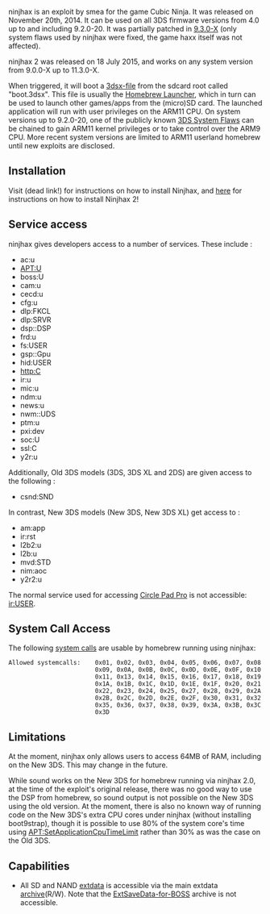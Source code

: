 ninjhax is an exploit by smea for the game Cubic Ninja. It was released
on November 20th, 2014. It can be used on all 3DS firmware versions from
4.0 up to and including 9.2.0-20. It was partially patched in
[9.3.0-X](9.3.0-21 "wikilink") (only system flaws used by ninjhax were
fixed, the game haxx itself was not affected).

ninjhax 2 was released on 18 July 2015, and works on any system version
from 9.0.0-X up to 11.3.0-X.

When triggered, it will boot a [3dsx-file](3DSX_Format "wikilink") from
the sdcard root called "boot.3dsx". This file is usually the [Homebrew
Launcher](Homebrew_Launcher "wikilink"), which in turn can be used to
launch other games/apps from the (micro)SD card. The launched
application will run with user privileges on the ARM11 CPU. On system
versions up to 9.2.0-20, one of the publicly known [3DS System
Flaws](3DS_System_Flaws "wikilink") can be chained to gain ARM11 kernel
privileges or to take control over the ARM9 CPU. More recent system
versions are limited to ARM11 userland homebrew until new exploits are
disclosed.

## Installation

Visit (dead link!) for instructions on how to install Ninjhax, and
[here](http://smealum.github.io/ninjhax2/) for instructions on how to
install Ninjhax 2!

## Service access

ninjhax gives developers access to a number of services. These include :

- ac:u
- <APT:U>
- boss:U
- cam:u
- cecd:u
- cfg:u
- dlp:FKCL
- dlp:SRVR
- dsp::DSP
- frd:u
- fs:USER
- gsp::Gpu
- hid:USER
- <http:C>
- ir:u
- mic:u
- ndm:u
- news:u
- nwm::UDS
- ptm:u
- pxi:dev
- soc:U
- ssl:C
- y2r:u

Additionally, Old 3DS models (3DS, 3DS XL and 2DS) are given access to
the following :

- csnd:SND

In contrast, New 3DS models (New 3DS, New 3DS XL) get access to :

- am:app
- ir:rst
- l2b2:u
- l2b:u
- mvd:STD
- nim:aoc
- y2r2:u

The normal service used for accessing [Circle Pad
Pro](Circle_Pad_Pro "wikilink") is not accessible:
[ir:USER](IR_Services "wikilink").

## System Call Access

The following [system calls](SVC "wikilink") are usable by homebrew
running using ninjhax:

`Allowed systemcalls:    0x01, 0x02, 0x03, 0x04, 0x05, 0x06, 0x07, 0x08`
`                        0x09, 0x0A, 0x0B, 0x0C, 0x0D, 0x0E, 0x0F, 0x10`
`                        0x11, 0x13, 0x14, 0x15, 0x16, 0x17, 0x18, 0x19`
`                        0x1A, 0x1B, 0x1C, 0x1D, 0x1E, 0x1F, 0x20, 0x21`
`                        0x22, 0x23, 0x24, 0x25, 0x27, 0x28, 0x29, 0x2A`
`                        0x2B, 0x2C, 0x2D, 0x2E, 0x2F, 0x30, 0x31, 0x32`
`                        0x35, 0x36, 0x37, 0x38, 0x39, 0x3A, 0x3B, 0x3C`
`                        0x3D`

## Limitations

At the moment, ninjhax only allows users to access 64MB of RAM,
including on the New 3DS. This may change in the future.

While sound works on the New 3DS for homebrew running via ninjhax 2.0,
at the time of the exploit's original release, there was no good way to
use the DSP from homebrew, so sound output is not possible on the New
3DS using the old version. At the moment, there is also no known way of
running code on the New 3DS's extra CPU cores under ninjhax (without
installing boot9strap), though it is possible to use 80% of the system
core's time using
[<APT:SetApplicationCpuTimeLimit>](APT:SetApplicationCpuTimeLimit "wikilink")
rather than 30% as was the case on the Old 3DS.

## Capabilities

- All SD and NAND [extdata](extdata "wikilink") is accessible via the
  main extdata [archive](FS:OpenArchive "wikilink")(R/W). Note that the
  [ExtSaveData-for-BOSS](FS:OpenArchive "wikilink") archive is not
  accessible.